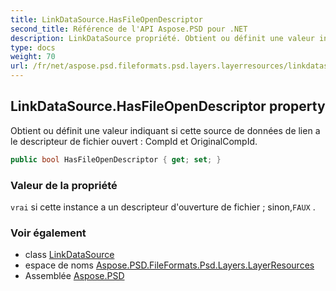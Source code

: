 ```yaml
---
title: LinkDataSource.HasFileOpenDescriptor
second_title: Référence de l'API Aspose.PSD pour .NET
description: LinkDataSource propriété. Obtient ou définit une valeur indiquant si cette source de données de lien a le descripteur de fichier ouvert  CompId et OriginalCompId.
type: docs
weight: 70
url: /fr/net/aspose.psd.fileformats.psd.layers.layerresources/linkdatasource/hasfileopendescriptor/
---
```

## LinkDataSource.HasFileOpenDescriptor property

Obtient ou définit une valeur indiquant si cette source de données de lien a le descripteur de fichier ouvert : CompId et OriginalCompId.

```csharp
public bool HasFileOpenDescriptor { get; set; }
```

### Valeur de la propriété

`vrai` si cette instance a un descripteur d'ouverture de fichier ; sinon,`FAUX` .

### Voir également

* class [LinkDataSource](../)
* espace de noms [Aspose.PSD.FileFormats.Psd.Layers.LayerResources](../../linkdatasource/)
* Assemblée [Aspose.PSD](../../../)


